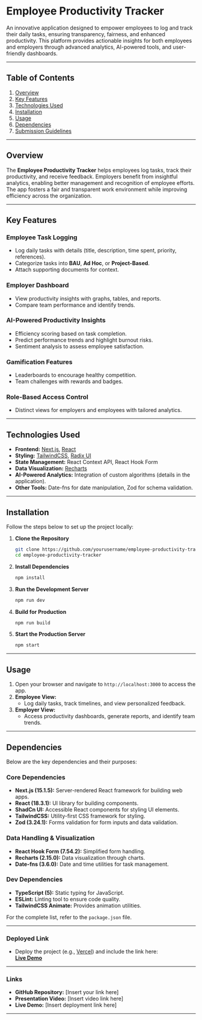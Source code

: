 # **Employee Productivity Tracker**

An innovative application designed to empower employees to log and track their daily tasks, ensuring transparency, fairness, and enhanced productivity. This platform provides actionable insights for both employees and employers through advanced analytics, AI-powered tools, and user-friendly dashboards.

---

## **Table of Contents**

1. [Overview](#overview)
2. [Key Features](#key-features)
3. [Technologies Used](#technologies-used)
4. [Installation](#installation)
5. [Usage](#usage)
6. [Dependencies](#dependencies)
7. [Submission Guidelines](#submission-guidelines)

---

## **Overview**

The **Employee Productivity Tracker** helps employees log tasks, track their productivity, and receive feedback. Employers benefit from insightful analytics, enabling better management and recognition of employee efforts. The app fosters a fair and transparent work environment while improving efficiency across the organization.

---

## **Key Features**

### **Employee Task Logging**

-   Log daily tasks with details (title, description, time spent, priority, references).
-   Categorize tasks into **BAU**, **Ad Hoc**, or **Project-Based**.
-   Attach supporting documents for context.

### **Employer Dashboard**

-   View productivity insights with graphs, tables, and reports.
-   Compare team performance and identify trends.

### **AI-Powered Productivity Insights**

-   Efficiency scoring based on task completion.
-   Predict performance trends and highlight burnout risks.
-   Sentiment analysis to assess employee satisfaction.

### **Gamification Features**

-   Leaderboards to encourage healthy competition.
-   Team challenges with rewards and badges.

### **Role-Based Access Control**

-   Distinct views for employers and employees with tailored analytics.

---

## **Technologies Used**

-   **Frontend:** [Next.js](https://nextjs.org/), [React](https://react.dev/)
-   **Styling:** [TailwindCSS](https://tailwindcss.com/), [Radix UI](https://www.radix-ui.com/)
-   **State Management:** React Context API, React Hook Form
-   **Data Visualization:** [Recharts](https://recharts.org/)
-   **AI-Powered Analytics:** Integration of custom algorithms (details in the application).
-   **Other Tools:** Date-fns for date manipulation, Zod for schema validation.

---

## **Installation**

Follow the steps below to set up the project locally:

1. **Clone the Repository**

    ```bash
    git clone https://github.com/yourusername/employee-productivity-tracker.git
    cd employee-productivity-tracker
    ```

2. **Install Dependencies**

    ```bash
    npm install
    ```

3. **Run the Development Server**

    ```bash
    npm run dev
    ```

4. **Build for Production**

    ```bash
    npm run build
    ```

5. **Start the Production Server**
    ```bash
    npm start
    ```

---

## **Usage**

1. Open your browser and navigate to `http://localhost:3000` to access the app.
2. **Employee View:**
    - Log daily tasks, track timelines, and view personalized feedback.
3. **Employer View:**
    - Access productivity dashboards, generate reports, and identify team trends.

---

## **Dependencies**

Below are the key dependencies and their purposes:

### **Core Dependencies**

-   **Next.js (15.1.5):** Server-rendered React framework for building web apps.
-   **React (18.3.1):** UI library for building components.
-   **ShadCn UI:** Accessible React components for styling UI elements.
-   **TailwindCSS:** Utility-first CSS framework for styling.
-   **Zod (3.24.1):** Forms validation for form inputs and data validation.

### **Data Handling & Visualization**

-   **React Hook Form (7.54.2):** Simplified form handling.
-   **Recharts (2.15.0):** Data visualization through charts.
-   **Date-fns (3.6.0):** Date and time utilities for task management.

### **Dev Dependencies**

-   **TypeScript (5):** Static typing for JavaScript.
-   **ESLint:** Linting tool to ensure code quality.
-   **TailwindCSS Animate:** Provides animation utilities.

For the complete list, refer to the `package.json` file.

---

### **Deployed Link**

-   Deploy the project (e.g., [Vercel](https://work-wise-20nsffdff-satyajeet1152000s-projects.vercel.app/login/)) and include the link here:  
    **[Live Demo](https://work-wise-20nsffdff-satyajeet1152000s-projects.vercel.app/login)**

---

### **Links**

-   **GitHub Repository:** [Insert your link here]
-   **Presentation Video:** [Insert video link here]
-   **Live Demo:** [Insert deployment link here]

---
